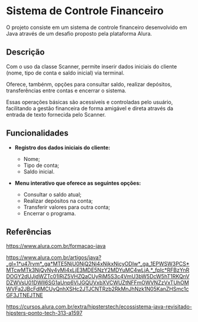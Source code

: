 # Sistema de Controle Financeiro
O projeto consiste em um sistema de controle financeiro desenvolvido em Java através de um desafio proposto pela plataforma Alura.

## Descrição 
Com o uso da classe Scanner, permite inserir dados iniciais do cliente (nome, tipo de conta e saldo inicial) via terminal. 


Oferece, tambénm, opções para consultar saldo, realizar depósitos, transferências entre contas e encerrar o sistema. 


Essas operações básicas são acessíveis e controladas pelo usuário, facilitando a gestão financeira de forma amigável e direta através da entrada de texto fornecida pelo Scanner.


## Funcionalidades
- **Registro dos dados iniciais do cliente:**
   - Nome;
   - Tipo de conta;
   - Saldo inicial.

- **Menu interativo que oferece as seguintes opções:**
   - Consultar o saldo atual;
   - Realizar depósitos na conta;
   - Transferir valores para outra conta;
   - Encerrar o programa.

## Referências
https://www.alura.com.br/formacao-java


https://www.alura.com.br/artigos/java?_gl=1*u47rvm*_ga*MTE5NjU0NjQ2Ni4xNjkxNjcyODIw*_ga_1EPWSW3PCS*MTcwMTk3NjQyNy4yMi4xLjE3MDE5NzY2MDYuMC4wLjA.*_fplc*RFBzYnRDOGY2dUJjdWZTc01lRjZ5VHZQaCUyRjM5S3c4VmU3bW5DcW5hT1RKQnVDZWVsU01DWll6SG1aUnp6VlJGQUVxbXVCWUZtNFFmOWVNZzVxTUhOMWVFa2JBcFdlMCUyQnhXSHc2JTJCNTRzb2RkMnJhNzk1N05KanZHSmc1cGF3JTNEJTNE


https://cursos.alura.com.br/extra/hipsterstech/ecossistema-java-revisitado-hipsters-ponto-tech-313-a1597

